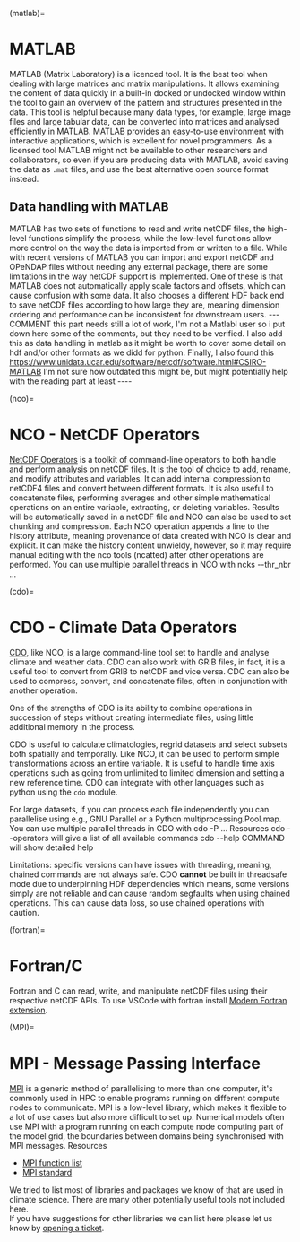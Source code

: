 (matlab)=
# MATLAB
MATLAB (Matrix Laboratory) is a licenced tool. It is the best tool when dealing with large matrices and matrix manipulations. It allows examining the content of data quickly in a built-in docked or undocked window within the tool to gain an overview of the pattern and structures presented in the data. This tool is helpful because many data types, for example, large image files and large tabular data, can be converted into matrices and analysed efficiently in MATLAB. MATLAB provides an easy-to-use environment with interactive applications, which is excellent for novel programmers. 
As a licensed tool MATLAB might not be available to other researchers and collaborators, so even if you are producing data with MATLAB, avoid saving the data as `.mat` files, and use the best alternative open source format instead. 

## Data handling with MATLAB
MATLAB has two sets of functions to read and write netCDF files, the high-level functions simplify the process, while the low-level functions allow more control on the way the data is imported from or written to a file. 
While with recent versions of MATLAB you can import and export netCDF and OPeNDAP files without needing any external package, there are some limitations in the way netCDF support is implemented.
One of these is that MATLAB does not automatically apply scale factors and offsets, which can cause confusion with some data.
It also chooses a different HDF back end to save netCDF files according to how large they are, meaning dimension ordering and performance can be inconsistent for downstream users. 
---COMMENT this part needs still a lot of work, I'm not a Matlabl user so i put down here some of the comments, but they need to be verified. I also add this as data handling in matlab as it might be worth to cover some detail on hdf and/or other formats as we didd for python. Finally, I also found this https://www.unidata.ucar.edu/software/netcdf/software.html#CSIRO-MATLAB I'm not sure how outdated this might be, but might potentially help with the reading part at least ---- 

(nco)=
# NCO - NetCDF Operators
[NetCDF Operators](http://nco.sourceforge.net/) is a toolkit of command-line operators to both handle and perform analysis on netCDF files. It is the tool of choice to add, rename, and modify attributes and variables. It can add internal compression to netCDF4 files and convert between different formats. It is also useful to concatenate files, performing averages and other simple mathematical operations on an entire variable, extracting, or deleting variables. Results will be automatically saved in a netCDF file and NCO can also be used to set chunking and compression.
Each NCO operation appends a line to the history attribute, meaning provenance of data created with NCO is clear and explicit. It can make the history content unwieldy, however, so it may require manual editing with the nco tools (ncatted) after other operations are performed.
You can use multiple parallel threads in NCO with ncks --thr_nbr <nthreads> ...

(cdo)=
# CDO - Climate Data Operators
[CDO](https://code.mpimet.mpg.de/projects/cdo/), like NCO, is a large command-line tool set to handle and analyse climate and weather data. CDO can also work with GRIB files, in fact, it is a useful tool to convert from GRIB to netCDF and vice versa. CDO can also be used to compress, convert, and concatenate files, often in conjunction with another operation.

One of the strengths of CDO is its ability to combine operations in succession of steps without creating intermediate files, using little additional memory in the process.

CDO is useful to calculate climatologies, regrid datasets and select subsets both spatially and temporally. Like NCO, it can be used to perform simple transformations across an entire variable. It is useful to handle time axis operations such as going from unlimited to limited dimension and setting a new reference time. CDO can integrate with other languages such as python using the `cdo` module.

For large datasets, if you can process each file independently you can parallelise using e.g., GNU Parallel or a Python multiprocessing.Pool.map.
You can use multiple parallel threads in CDO with cdo -P <nthreads> ...
Resources
cdo --operators will give a list of all available commands
cdo --help COMMAND will show detailed help

Limitations: specific versions can have issues with threading, meaning, chained commands are not always safe. CDO **cannot** be built in threadsafe mode due to underpinning HDF dependencies which means, some versions simply are not reliable and can cause random segfaults when using chained operations. This can cause data loss, so use chained operations with caution.

(fortran)=
# Fortran/C
Fortran and C can read, write, and manipulate netCDF files using their respective netCDF APIs.
To use VSCode with fortran install [Modern Fortran extension](https://marketplace.visualstudio.com/items?itemName=krvajalm.linter-gfortran).

(MPI)=
# MPI - Message Passing Interface
[MPI](https://en.wikipedia.org/wiki/Message_Passing_Interface) is a generic method of parallelising to more than one computer, it's commonly used in HPC to enable programs running on different compute nodes to communicate.
MPI is a low-level library, which makes it flexible to a lot of use cases but also more difficult to set up. Numerical models often use MPI with a program running on each compute node computing part of the model grid, the boundaries between domains being synchronised with MPI messages.
Resources
* [MPI function list](https://www.open-mpi.org/doc/current/)
* [MPI standard](https://www.mpi-forum.org/docs/)

We tried to list most of libraries and packages we know of that are used in climate science. There are many other potentially useful tools not included here.<br>
If you have suggestions for other libraries we can list here please let us know by [opening a ticket](https://github.com/ACDguide/BigData/issues/new).
